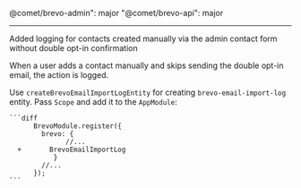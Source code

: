 @comet/brevo-admin": major
"@comet/brevo-api": major

---

Added logging for contacts created manually via the admin contact form without double opt-in confirmation

When a user adds a contact manually and skips sending the double opt-in email, the action is logged.

Use `createBrevoEmailImportLogEntity` for creating `brevo-email-import-log` entity. Pass `Scope` and add it to the `AppModule`:

    ```diff
          BrevoModule.register({
            brevo: {
                  //...
      +       BrevoEmailImportLog
               }
            //...
          });
    ```
